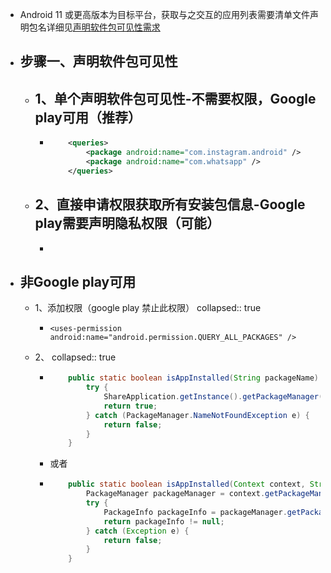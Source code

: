 - Android 11 或更高版本为目标平台，获取与之交互的应用列表需要清单文件声明包名详细见[声明软件包可见性需求](https://developer.android.com/training/package-visibility/declaring?hl=zh-cn)
- ## 步骤一、声明软件包可见性
	- ## 1、单个声明软件包可见性-不需要权限，Google play可用（推荐）
		- ```xml
		      <queries>
		          <package android:name="com.instagram.android" />
		          <package android:name="com.whatsapp" />
		      </queries>
		  ```
	- ## 2、直接申请权限获取所有安装包信息-Google play需要声明隐私权限（可能）
		-
- ## 非Google play可用
	- 1、添加权限（google play 禁止此权限）
	  collapsed:: true
		- ```
		  <uses-permission android:name="android.permission.QUERY_ALL_PACKAGES" />
		  ```
	- 2、
	  collapsed:: true
		- ```java
		      public static boolean isAppInstalled(String packageName) {
		          try {
		              ShareApplication.getInstance().getPackageManager().getApplicationInfo(packageName, 0);
		              return true;
		          } catch (PackageManager.NameNotFoundException e) {
		              return false;
		          }
		      }
		  ```
		- 或者
		- ```java
		      public static boolean isAppInstalled(Context context, String packageName) {
		          PackageManager packageManager = context.getPackageManager();
		          try {
		              PackageInfo packageInfo = packageManager.getPackageInfo(packageName, 0);
		              return packageInfo != null;
		          } catch (Exception e) {
		              return false;
		          }
		      }
		  ```